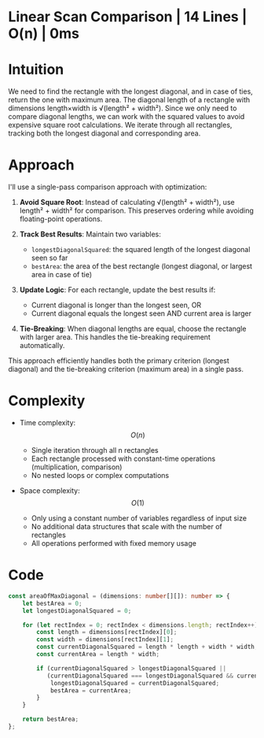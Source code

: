 # Linear Scan Comparison | 14 Lines | O(n) | 0ms

# Intuition
We need to find the rectangle with the longest diagonal, and in case of ties, return the one with maximum area. The diagonal length of a rectangle with dimensions length×width is √(length² + width²). Since we only need to compare diagonal lengths, we can work with the squared values to avoid expensive square root calculations. We iterate through all rectangles, tracking both the longest diagonal and corresponding area.

# Approach
I'll use a single-pass comparison approach with optimization:

1. **Avoid Square Root**: Instead of calculating √(length² + width²), use length² + width² for comparison. This preserves ordering while avoiding floating-point operations.

2. **Track Best Results**: Maintain two variables:
   - `longestDiagonalSquared`: the squared length of the longest diagonal seen so far
   - `bestArea`: the area of the best rectangle (longest diagonal, or largest area in case of tie)

3. **Update Logic**: For each rectangle, update the best results if:
   - Current diagonal is longer than the longest seen, OR
   - Current diagonal equals the longest seen AND current area is larger

4. **Tie-Breaking**: When diagonal lengths are equal, choose the rectangle with larger area. This handles the tie-breaking requirement automatically.

This approach efficiently handles both the primary criterion (longest diagonal) and the tie-breaking criterion (maximum area) in a single pass.

# Complexity
- Time complexity: $$O(n)$$
  - Single iteration through all n rectangles
  - Each rectangle processed with constant-time operations (multiplication, comparison)
  - No nested loops or complex computations

- Space complexity: $$O(1)$$
  - Only using a constant number of variables regardless of input size
  - No additional data structures that scale with the number of rectangles
  - All operations performed with fixed memory usage

# Code
```typescript []
const areaOfMaxDiagonal = (dimensions: number[][]): number => {
    let bestArea = 0;
    let longestDiagonalSquared = 0;

    for (let rectIndex = 0; rectIndex < dimensions.length; rectIndex++) {
        const length = dimensions[rectIndex][0];
        const width = dimensions[rectIndex][1];
        const currentDiagonalSquared = length * length + width * width;
        const currentArea = length * width;

        if (currentDiagonalSquared > longestDiagonalSquared || 
           (currentDiagonalSquared === longestDiagonalSquared && currentArea > bestArea)) {
            longestDiagonalSquared = currentDiagonalSquared;
            bestArea = currentArea;
        }
    }

    return bestArea;
};
```